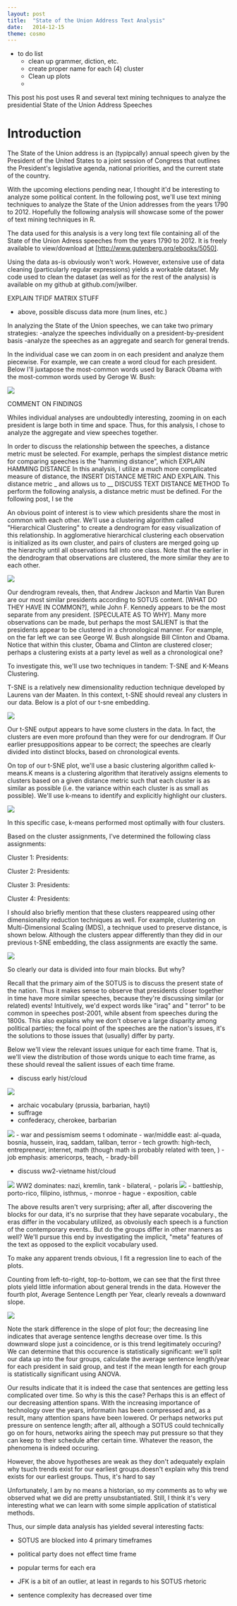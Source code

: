 ```yaml
---
layout: post
title:  "State of the Union Address Text Analysis"
date:   2014-12-15
theme: cosmo
---
```


- to do list
  - clean up grammer, diction, etc.
  - create proper name for each (4) cluster
  - Clean up plots
  - 

<p class="intro"><span class="dropcap">T</span>his post his post uses R and several text mining techniques to analyze the presidential State of the Union Address Speeches</p>


# Introduction

The State of the Union address is an (typipcally) annual speech given by the President of the United States to a joint session of Congress that outlines the President's legislative agenda, national priorities, and the current state of the country.

With the upcoming elections pending near, I thought it'd be interesting to analyze some political content. In the following post, we'll use text mining techniques to analyze the State of the Union addresses from the years 1790 to 2012. Hopefully the following analysis will showcase some of the power of text mining techniques in R.

The data used for this analysis is a very long text file containing all of the State of the Union Adress speeches from the years 1790 to 2012. It is freely available to view/download at [http://www.gutenberg.org/ebooks/5050]. 

Using the data as-is obviously won't work. However, extensive use of data cleaning (particularly regular expressions) yields a workable dataset. My code used to clean the dataset (as well as for the rest of the analysis) is available on my github at github.com/jwilber.



EXPLAIN TFIDF MATRIX STUFF

- above, possible discuss data more (num lines, etc.)


In analyzing the State of the Union speeches, we can take two primary strategies: 
  -analyze the speeches individually on a president-by-president basis
  -analyze the speeches as an aggregate and search for general trends.

In the individual case we can zoom in on each president and analyze them piecewise. For example, we can create a word cloud for each president. Below I'll juxtapose the most-common words used by Barack Obama with the most-common words used by Geroge W. Bush:

<img src="/images/bushobama_clouds.png" />


COMMENT ON FINDINGS



Whiles individual analyses are undoubtedly interesting, zooming in on each  president is large both in time and space. 
Thus, for this analysis, I chose to analyze the aggregate and view speeches together.

In order to discuss the relationship between the speeches, a distance metric must be selected. For example, perhaps the simplest distance metric for comparing speeches is the "hamming distance", which EXPLAIN HAMMING DISTANCE
In this analysis, I utilize a much more complicated measure of distance, the INSERT DISTANCE METRIC AND EXPLAIN.
This distance metric _ and allows us to __
DISCUSS TEXT DISTANCE METHOD
To perform the following analysis, a distance metric must be defined. For the following post, I se the


An obvious point of interest is to view which presidents share the most in common with each other. We'll use a clustering algorithm called "Hierarchical Clustering" to create a dendrogram for easy visualization of this relationship.
In agglomerative hierarchical clustering each observation is initialized as its own cluster, and pairs of clusters are merged going up the hierarchy until all observations fall into one class. Note that the earlier in the dendrogram that observations are clustered, the more similar they are to each other.

<img src="/images/sotus_hclust.png" />

Our dendrogram reveals, then, that Andrew Jackson and Martin Van Buren are our most similar presidents according to SOTUS content. [WHAT DO THEY HAVE IN COMMON?], while John F. Kennedy appears to be the most separate from any president.  [SPECULATE AS TO WHY]. Many more observations can be made, but perhaps the most SALIENT is that the presidents appear to be clustered in a chronological manner. For example, on the far left we can see George W. Bush alongside Bill Clinton and Obama. Notice that within this cluster, Obama and Clinton are clustered closer; perhaps a clustering exists at a party level as well as a chronological one?

To investigate this, we'll use two techniques in tandem: T-SNE and K-Means Clustering.

T-SNE is a relatively new dimensionality reduction technique developed by Laurens van der Maaten. In this context, t-SNE should reveal any clusters in our data. Below is a plot of our t-sne embedding.

<img src="/images/uncolored_tsne.png" />


Our t-SNE output appears to have some clusters in the data. In fact, the clusters are even more profound than they were for our dendrogram. If Our earlier presuppositions appear to be correct; the speeches are clearly divided into distinct blocks, based on chronological events. 

On top of our t-SNE plot, we'll use a basic clustering algorithm called k-means.K means is a clustering algorithm that iteratively assigns elements to clusters based on a given distance metric such that each cluster is as similar as possible (i.e. the variance within each cluster is as small as possible).  We'll use k-means to identify and explicitly highlight our clusters. 

<img src="/images/colored_tsne.png" />

In this specific case, k-means performed most optimally with four clusters.


Based on the cluster assignments, I've determined the following class assignments:

Cluster 1:
Presidents:

Cluster 2:
Presidents:

Cluster 3:
Presidents:

Cluster 4:
Presidents:


I should also briefly mention that these clusters reappeared using other dimensionality reduction techniques as well. For example, clustering on Multi-Dimensional Scaling (MDS), a technique used to preserve distance, is shown below. Although the clusters appear differently than they did in our previous t-SNE embedding, the class assignments are exactly the same.

<img src="/images/mds.png" />

So clearly our data is divided into four main blocks. But why?

Recall that the primary aim of the SOTUS is to discuss the present state of the nation. Thus it makes sense to observe that presidents closer together in time have more similar speeches, because they're discussing similar (or related) events! Intuitively, we'd expect words like "iraq" and " terror" to be common in speeches post-2001, while absent from speeches during the 1800s. This also explains why we don't observe a large disparity among political parties; the focal point of the speeches are the nation's issues, it's the solutions to those issues that (usually) differ by party.

Below we'll view the relevant issues unique for each time frame. That is, we'll view the distribution of those words unique to each time frame, as these should reveal the salient issues of each time frame.

- discuss early hist/cloud
<img src="/images/early_hist.png" />

- archaic vocabulary (prussia, barbarian, hayti)
- suffrage
- confederacy, cherokee, barbarian



<img src="/images/postviet_hist.png" />
- war and pessismism seems t odominate
- war/middle east: al-quada, bosnia, hussein, iraq, saddam, taliban, terror
- tech growth: high-tech, entrepreneur, internet, math (though math is probably related with teen, )
- job emphasis: americorps, teach,
- brady-bill




- discuss ww2-vietname hist/cloud
<img src="/images/preww2_hist.png" />
WW2 dominates: nazi, kremlin, tank
- bilateral, 
- polaris

<img src="/images/ww2viet_hist.png" />
- battleship, porto-rico, filipino, isthmus, 
- monroe
- hague
- exposition, cable




The above results aren't very surprising; after all, after discovering the blocks for our data, it's no surprise that they have separate vocabulary., the eras differ in the vocabulary utilized, as obvoiusly each speech is a function of the contemporary events.. 
But do the groups differ in other manners as well?
We'll pursue this end by investigating the implicit, "meta" features of the text as opposed to the explicit vocabulary used.

To make any apparent trends obvious, I fit a regression line to each of the plots.

Counting from left-to-right, top-to-bottom, we can see that the first three plots yield little information about general trends in the data. However the fourth plot, Average Sentence Length per Year, clearly reveals a downward slope. 

<img src="/images/avgsent.png" />

Note the stark difference in the slope of plot four; the decreasing line indicates that average sentence lengths decrease over time. Is this downward slope just a coincidence, or is this trend legitimately occuring? We can determine that this occurence is statistically significant: we'll split our data up into the four groups, calculate the average sentence length/year for each president in said group, and test if the mean length for each group is statistically significant using ANOVA. 

Our results indicate that it is indeed the case that sentences are getting less complicated over time. So why is this the case? Perhaps this is an effect of our decreasing attention spans. With the increasing importance of technology over the years, informatin has been compressed and, as a result, many attention spans have been lowered. Or perhaps networks put pressure on sentence length; after all, although a SOTUS could technically go on for hours, networks airing the speech may put pressure so that they can keep to their schedule after certain time. Whatever the reason, the phenomena is indeed occuring.

However, the above hypotheses are weak as they don't adequately explain why tsuch trends exist for our earliest groups.doesn't explain why this trend exists for our earliest groups. Thus, it's hard to say

Unfortunately, I am by no means a historian, so my comments as to why we observed what we did are pretty unsubstantiated. Still, I think it's very interesting what we can learn with some simple application of statistical methods.

Thus, our simple data analysis has yielded several interesting facts:
- SOTUS are blocked into 4 primary timeframes
- political party does not effect time frame

- popular terms for each era
- JFK is a bit of an outlier, at least in regards to his SOTUS rhetoric
- sentence complexity has decreased over time

